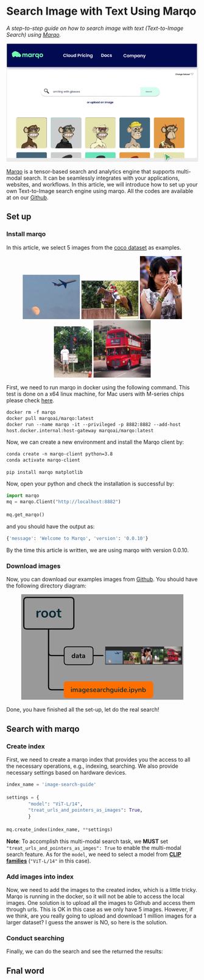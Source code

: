 # Search Image with Text Using Marqo

*A step-to-step guide on how to search image with text (Text-to-Image Search) using [Marqo](https://www.marqo.ai/).*

<p align="center">
 <img src="asset/example.png">
</p>

[Marqo](https://www.marqo.ai/) is a tensor-based search and analytics engine that supports multi-modal search. It can be seamlessly 
integrates with your applications, websites, and workflows. In this article, we will
introduce how to set up your own Text-to-Image search engine using marqo. All the codes are available at on our [Github](imagesearchguide.ipynb).

## Set up

### Install marqo
In this article, we select 5 images from the [coco dataset](https://cocodataset.org/#home) as examples.
<p align="center">
  <img src="./data/image3.jpg" width="150" />
  <img src="./data/image2.jpg" width="150" /> 
  <img src="./data/image1.jpg" width="110" />
  <img src="./data/image4.jpg" width="100" /> 
  <img src="./data/image5.jpg" width="150" />
</p>

First, we need to run marqo in docker using the following command. This test is done on a x64 linux machine, for Mac users with M-series chips
please check [here](https://github.com/marqo-ai/marqo#m-series-mac-users).

```
docker rm -f marqo
docker pull marqoai/marqo:latest
docker run --name marqo -it --privileged -p 8882:8882 --add-host host.docker.internal:host-gateway marqoai/marqo:latest
```

Now, we can create a new environment and install the Marqo client by:
```
conda create -n marqo-client python=3.8
conda activate marqo-client

pip install marqo matplotlib
```
Now, open your python and check the installation is successful by:
```python
import marqo
mq = marqo.Client("http://localhost:8882")

mq.get_marqo()
```
and you should have the output as:
```python
{'message': 'Welcome to Marqo', 'version': '0.0.10'}
```
By the time this article is written, we are using marqo with version 0.0.10.

### Download images

Now, you can download our examples images from [Github](./data). You should have the following directory diagram:

<p align="center">
 <img src ="./asset/directory_diagram.png"/>
</p>


Done, you have finished all the set-up, let do the real search!

## Search with marqo

### Create index

First, we need to create a marqo index that provides you the access to all the necessary operations, e.g., indexing, searching. We also provide
necessary settings based on hardware devices.

```python
index_name = 'image-search-guide'

settings = {
        "model": "ViT-L/14",
        "treat_urls_and_pointers_as_images": True,
        }

mq.create_index(index_name, **settings)
```
__Note__: To accomplish this multi-modal search task, we __MUST__ set `"treat_urls_and_pointers_as_imges": True` to enable the multi-modal search feature. As for the `model`, we need to 
select a model from [__CLIP families__](https://docs.marqo.ai/0.0.10/Models-Reference/dense_retrieval/) (`"ViT-L/14"` in this case).

### Add images into index
Now, we need to add the images to the created index, which is a little tricky. Marqo is running in the docker, so it will not be able to access
the local images.
One solution is to upload all the images to Github and access them through urls. This is OK in this case as we only have 5 images. However, if we think,
are you really going to upload and download 1 million images for a larger dataset? I guess the answer is NO, so here is the solution.











### Conduct searching
Finally, we can do the search and see the returned the results:







## Fnal word